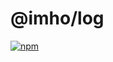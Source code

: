 # @imho/log

[![npm](https://img.shields.io/npm/v/@imho/log)](https://www.npmjs.com/package/@imho/log)
